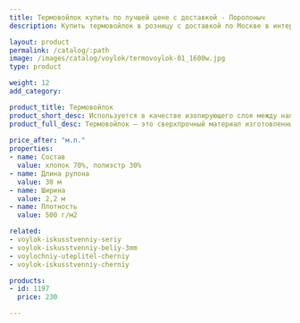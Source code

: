 ```yaml
---
title: Термовойлок купить по лучшей цене с доставкой - Поролоныч
description: Купить термовойлок в розницу с доставкой по Москве в интернет-магазине Поролоныча.

layout: product
permalink: /catalog/:path
image: /images/catalog/voylok/termovoylok-01_1600w.jpg
type: product

weight: 12
add_category: 

product_title: Термовойлок
product_short_desc: Используется в качестве изолирующего слоя между наполнителями и пружинным блоком, обеспечивает конструкции матраса прочность и долговечность.
product_full_desc: Термовойлок – это сверхпрочный материал изготовленный из хлопковых, шерстяных и синтетических волокон с применением термической обработки. Используется в качестве изолирующего слоя между наполнителями и пружинным блоком, обеспечивает конструкции матраса прочность и долговечность. Также используется как шумоизоляция, термоизоляция и как утеплитель.
        
price_after: "м.п."
properties:
- name: Состав
  value: хлопок 70%, полиэстр 30%
- name: Длина рулона
  value: 30 м
- name: Ширина
  value: 2,2 м
- name: Плотность
  value: 500 г/м2

related:
- voylok-iskusstvenniy-seriy
- voylok-iskusstvenniy-beliy-3mm
- voylochniy-uteplitel-cherniy
- voylok-iskusstvenniy-cherniy

products:
- id: 1197
  price: 230

---
```

